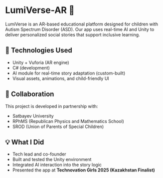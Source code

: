 # LumiVerse-AR 🌈

LumiVerse is an AR-based educational platform designed for children with Autism Spectrum Disorder (ASD). Our app uses real-time AI and Unity to deliver personalized social stories that support inclusive learning.

## 🔧 Technologies Used
- Unity + Vuforia (AR engine)
- C# (development)
- AI module for real-time story adaptation (custom-built)
- Visual assets, animations, and child-friendly UI

## 🤝 Collaboration
This project is developed in partnership with:
- Satbayev University
- RPhMS (Republican Physics and Mathematics School)
- SROD (Union of Parents of Special Children)

## 💡 What I Did
- Tech lead and co-founder
- Built and tested the Unity environment
- Integrated AI interaction into the story logic
- Presented the app at **Technovation Girls 2025 (Kazakhstan Finalist)**

